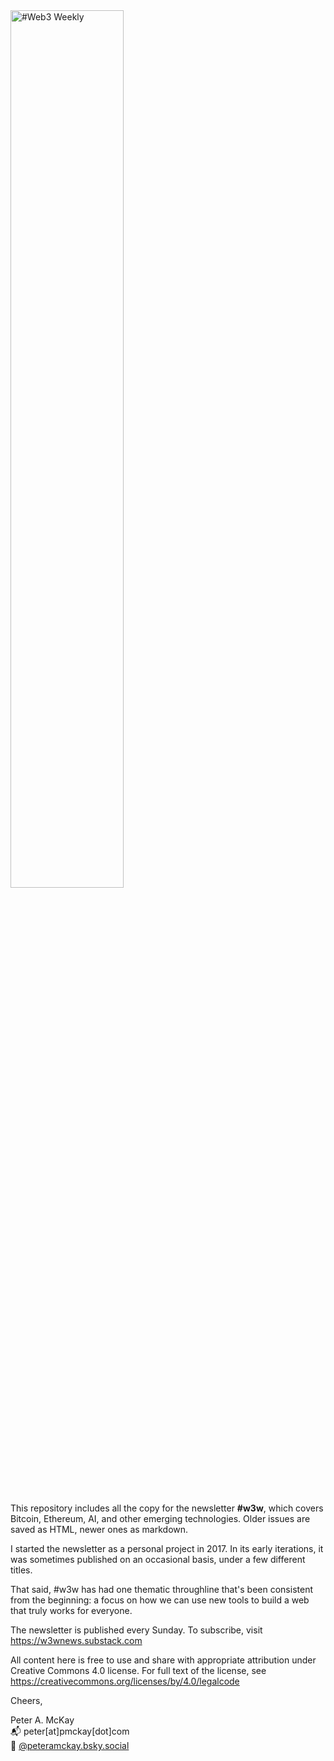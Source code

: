 <img src="https://w3w.news/img/logo/w3w-logo-orange.png" alt="#Web3 Weekly" width="60%">

<br>
<br>
<br>

This repository includes all the copy for the newsletter <strong>#w3w</strong>, which covers Bitcoin, Ethereum, AI, and other emerging technologies. Older issues are saved as HTML, newer ones as markdown.

I started the newsletter as a personal project in 2017. In its early iterations, it was sometimes published on an occasional basis, under a few different titles.

That said, #w3w has had one thematic throughline that's been consistent from the beginning: a focus on how we can use new tools to build a web that truly works for everyone.

The newsletter is published every Sunday. To subscribe, visit https://w3wnews.substack.com

All content here is free to use and share with appropriate attribution under Creative Commons 4.0 license. For full text of the license, see https://creativecommons.org/licenses/by/4.0/legalcode

Cheers,         

Peter A. McKay      
📬 peter[at]pmckay[dot]com     
🦋 <a href="https://bsky.app/profile/peteramckay.bsky.social">@peteramckay.bsky.social</a>
